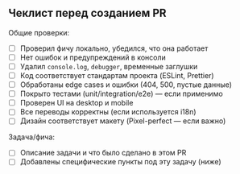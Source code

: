 ## Чеклист перед созданием PR

Общие проверки:
- [ ] Проверил фичу локально, убедился, что она работает
- [ ] Нет ошибок и предупреждений в консоли
- [ ] Удалил `console.log`, `debugger`, временные заглушки
- [ ] Код соответствует стандартам проекта (ESLint, Prettier)
- [ ] Обработаны edge cases и ошибки (404, 500, пустые данные)
- [ ] Покрыто тестами (unit/integration/e2e) — если применимо
- [ ] Проверен UI на desktop и mobile
- [ ] Все переводы корректны (если используется i18n)
- [ ] Дизайн соответствует макету (Pixel-perfect — если важно)

Задача/фича:
- [ ] Описание задачи и что было сделано в этом PR
- [ ] Добавлены специфические пункты под эту задачу (ниже)
